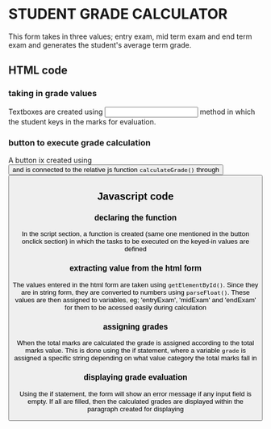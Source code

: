 # STUDENT GRADE CALCULATOR

This form takes in three values; entry exam, mid term exam and end term exam and generates the student's average term grade.

## HTML code
### taking in grade values
Textboxes are created using <input> method in which the student keys in the marks for evaluation.

### button to execute grade calculation
A button ix created using <button> and is connected to the relative js function `calculateGrade()` through <button onclick = "">

## Javascript code
### declaring the function
In the script section, a function is created (same one mentioned in the button onclick section) in which the tasks to be executed on the keyed-in values are defined

### extracting value from the html form
The values entered in the html form are taken using     `getElementById()`. Since they are in string form, they are converted to numbers using `parseFloat()`. These values are then assigned to variables, eg; 'entryExam', 'midExam' and 'endExam' for them to be acessed easily during calculation

### assigning grades
When the total marks are calculated the grade is assigned according to the total marks value. This is done using the if statement, where a variable `grade` is assigned a specific string depending on what value category the total marks fall in

### displaying grade evaluation

Using the if statement, the form will show an error message if any input field is empty. If all are filled, then the calculated grades are displayed within the paragraph created for displaying 
